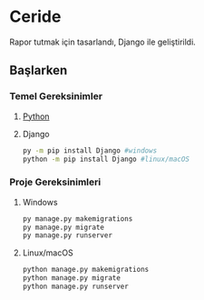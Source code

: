 # Ceride

Rapor tutmak için tasarlandı, Django ile geliştirildi.

## Başlarken

### Temel Gereksinimler

1. [Python](https://www.python.org/downloads/)

1. Django

   ```bash
   py -m pip install Django #windows
   python -m pip install Django #linux/macOS
   ```

### Proje Gereksinimleri

1. Windows

   ```bash
   py manage.py makemigrations
   py manage.py migrate
   py manage.py runserver
   ```

1. Linux/macOS

   ```bash
   python manage.py makemigrations
   python manage.py migrate
   python manage.py runserver
   ```
